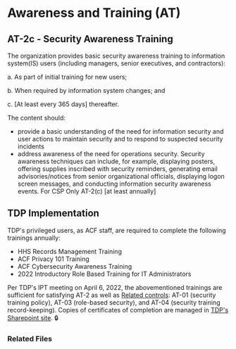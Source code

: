 # Awareness and Training (AT)
## AT-2c - Security Awareness Training
The organization provides basic security awareness training to information system(IS) users (including managers, senior executives, and contractors):

a. As part of initial training for new users;

b. When required by information system changes; and

c. [At least every 365 days] thereafter.

The content should:

- provide a basic understanding of the need for information security and user actions to maintain security and to respond to suspected security incidents
- address awareness of the need for operations security. Security awareness techniques can include, for example, displaying posters, offering supplies inscribed with security reminders, generating email advisories/notices from senior organizational officials, displaying logon screen messages, and conducting information security awareness events.
For CSP Only
AT-2(c) [at least annually]

## TDP Implementation

TDP's privileged users, as ACF staff, are required to complete the following trainings annually:
- HHS Records Management Training
- ACF Privacy 101 Training 
- ACF Cybersecurity Awareness Training
- 2022 Introductory Role Based Training for IT Administrators

Per TDP's IPT meeting on April 6, 2022, the abovementioned trainings are sufficient for satisfying AT-2 as well as [Related controls](https://csrc.nist.gov/Projects/risk-management/sp800-53-controls/release-search#!/controls?version=4.0&family=AT): AT-01 (security training policy), AT-03 (role-based security), and AT-04 (security training record-keeping). Copies of certificates of completion are managed in [TDP's Sharepoint site](https://hhsgov.sharepoint.com/:f:/r/sites/TANFDataPortalOFA/Shared%20Documents/compliance/TDP%20System%20Admin%20Trainings?csf=1&web=1&e=cwteMG). :lock:


### Related Files
